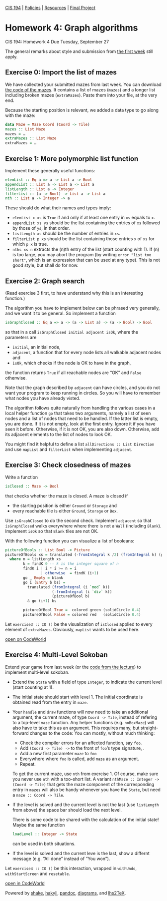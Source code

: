 [CIS 194](https://www.seas.upenn.edu/~cis194/fall16/index.html) | [Policies](https://www.seas.upenn.edu/~cis194/fall16/policies.html) | [Resources](https://www.seas.upenn.edu/~cis194/fall16/resources.html) | [Final Project](https://www.seas.upenn.edu/~cis194/fall16/final.html)

# Homework 4: Graph algorithms

CIS 194: Homework 4
Due Tuesday, September 27

The general remarks about style and submission from [the first week](https://www.seas.upenn.edu/~cis194/fall16/hw/01-intro.html) still apply.

## Exercise 0: Import the list of mazes

We have collected your submitted mazes from last week. You can download [the code of the mazes](https://www.seas.upenn.edu/~cis194/fall16/extras/Mazes.hs). It contains a list of mazes (`mazes`) and a longer list including broken mazes (`extraMazes`). Paste them into your file, at the very end.

Because the starting position is relevant, we added a data type to go along with the maze:

```haskell
data Maze = Maze Coord (Coord -> Tile) 
mazes :: List Maze
mazes = …
extraMazes :: List Maze
extraMazes = …
```

## Exercise 1: More polymorphic list function

Implement these generally useful functions:

```haskell
elemList :: Eq a => a -> List a -> Bool
appendList :: List a -> List a -> List a
listLength :: List a -> Integer
filterList :: (a -> Bool) -> List a -> List a
nth :: List a -> Integer -> a
```

These should do what their names and types imply:

- `elemList x xs` is `True` if and only if at least one entry in `xs` equals to `x`.
- `appendList xs ys` should be the list containing the entries of `xs` followed by those of `ys`, in that order.
- `listLength xs` should be the number of entries in `xs`.
- `filterList p xs` should be the list containing those entries `x` of `xs` for which `p x` is true.
- `nths xs n` extracts the \(n\)th entry of the list (start counting with 1). If \(n\) is too large, you may abort the program (by writing `error "list too short"`, which is an expression that can be used at any type). This is not good style, but shall do for now.

## Exercise 2: Graph search

(Read exercise 3 first, to have understand why this is an interesting function.)

The algorithm you have to implement below can be phrased very generally, and we want it to be general. So implement a function

```haskell
isGraphClosed :: Eq a => a -> (a -> List a) -> (a -> Bool) -> Bool
```

so that in a call `isGraphClosed initial adjacent isOk`, where the parameters are

- `initial`, an initial node,
- `adjacent`, a function that for every node lists all walkable adjacent nodes and
- `isOk`, which checks if the node is OK to have in the graph,

the function returns `True` if all reachable nodes are “OK” and `False` otherwise.

Note that the graph described by `adjacent` can have circles, and you do not want your program to keep running in circles. So you will have to remember what nodes you have already visted.

The algorithm follows quite naturally from handling the various cases in a local helper function `go` that takes two arguments, namely a list of seen nodes and a list of nodes that need to be handled. If the latter list is empty, you are done. If it is not empty, look at the first entry. Ignore it if you have seen it before. Otherwise, if it is not OK, you are also down. Otherwise, add its adjacent elements to the list of nodes to look OK.

You might find it helpful to define a list `allDirections :: List Direction` and use `mapList` and `filterList` when implementing `adjacent`.

## Exercise 3: Check closedness of mazes

Write a function

```haskell
isClosed :: Maze -> Bool
```

that checks whether the maze is closed. A maze is closed if

- the starting position is either `Ground` or `Storage` and
- every reachable tile is either `Ground`, `Storage` or `Box`.

Use `isGraphClosed` to do the second check. Implement `adjacent` so that `isGraphClosed` walks everywhere where there is not a `Wall` (including `Blank`). Implement `isOk` so that `Blank` tiles are not OK.

With the following function you can visualize a list of booleans:

```haskell
pictureOfBools :: List Bool -> Picture
pictureOfBools xs = translated (-fromIntegral k /2) (fromIntegral k) (go 0 xs)
  where n = listLength xs
        k = findK 0 -- k is the integer square of n
        findK i | i * i >= n = i
                | otherwise  = findK (i+1)
        go _ Empty = blank
        go i (Entry b bs) =
          translated (fromIntegral (i `mod` k))
                     (-fromIntegral (i `div` k))
                     (pictureOfBool b)
          & go (i+1) bs

        pictureOfBool True =  colored green (solidCircle 0.4)
        pictureOfBool False = colored red   (solidCircle 0.4)
```

Let `exercise3 :: IO ()` be the visualization of `isClosed` applied to every element of `extraMazes`. Obviously, `mapList` wants to be used here.

[open on CodeWorld](https://code.world/run.html?mode=haskell&amp;dhash=DcmaPotzuWThcbL2VAHBRMw)

## Exercise 4: Multi-Level Sokoban

Extend your game from last week (or the [code from the lecture](https://code.world/haskell#PZ2vR0V_ZaWGU8XKe-54seA)) to implement multi-level sokoban.

- Extend the `State` with a field of type `Integer`, to indicate the current level (start counting at 1).

- The initial state should start with level 1. The initial coordinate is obtained read from the entry in `maze`.

- Your `handle` and `draw` functions will now need to take an additional argument, the current maze, of type `Coord -> Tile`, instead of refering to a top-level `maze` function. Any helper functions (e.g. `noBoxMaze`) will also have to take this as an argument. This requires many, but straight-forward changes to the code: You can mostly, without much thinking:

  - Check the compiler errors for an affected function, say `foo`.
  - Add `(Coord -> Tile) ->` to the front of `foo`’s type signature, .
  - Add a new first parameter `maze` to `foo`
  - Everywhere where `foo` is called, add `maze` as an argument.
  - Repeat.

  To get the current maze, use `nth` from exercise 1. Of course, make sure you never use `nth` with a too-short list. A variant `nthMaze :: Integer -> (Coord -> Tile)` that gets the maze component of the corresponding entry in `mazes` will also be handy whenever you have the `State`, but need a `maze :: Coord -> Tile`.

- If the level is solved and the current level is not the last (use `listLength` from above) the space bar should load the next level.

  There is some code to be shared with the calculation of the initial state! Maybe the same function

  ```haskell
  loadLevel :: Integer -> State
  ```

  can be used in both situations.

- If the level is solved and the current leve is the last, show a differnt message (e.g. “All done” instead of “You won”).

Let `exercise4 :: IO ()` be this interaction, wrapped in `withUndo`, `withStartScreen` and `resetable`.

[open in CodeWorld](https://code.world/run.html?mode=haskell&amp;dhash=DdNo_jMX1jJPXOKC62pdVyg)

Powered by [shake](http://community.haskell.org/~ndm/shake/), [hakyll](http://jaspervdj.be/hakyll/index.html), [pandoc](http://johnmacfarlane.net/pandoc/), [diagrams](http://projects.haskell.org/diagrams), and [lhs2TeX](http://www.andres-loeh.de/lhs2tex/).